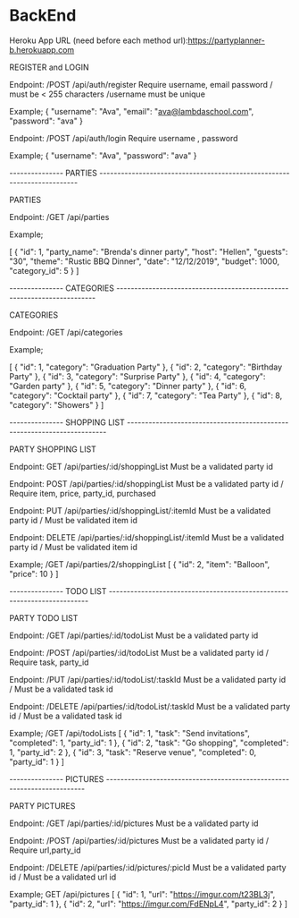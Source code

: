 # BackEnd

Heroku App URL (need before each method url):https://partyplanner-b.herokuapp.com

REGISTER and LOGIN

Endpoint: /POST /api/auth/register
Require username, email password / must be < 255 characters /username must be unique

Example;
{
"username": "Ava",
"email": "ava@lambdaschool.com",
"password": "ava"
}

Endpoint: /POST /api/auth/login
Require username , password

Example;
{
"username": "Ava",
"password": "ava"
}

--------------- PARTIES ------------------------------------------------------------------------

PARTIES

Endpoint: /GET /api/parties

Example;

[
{
"id": 1,
"party_name": "Brenda's dinner party",
"host": "Hellen",
"guests": "30",
"theme": "Rustic BBQ Dinner",
"date": "12/12/2019",
"budget": 1000,
"category_id": 5
}
]

--------------- CATEGORIES ------------------------------------------------------------------------

CATEGORIES

Endpoint: /GET /api/categories

Example;

[
{
"id": 1,
"category": "Graduation Party"
},
{
"id": 2,
"category": "Birthday Party"
},
{
"id": 3,
"category": "Surprise Party"
},
{
"id": 4,
"category": "Garden party"
},
{
"id": 5,
"category": "Dinner party"
},
{
"id": 6,
"category": "Cocktail party"
},
{
"id": 7,
"category": "Tea Party"
},
{
"id": 8,
"category": "Showers"
}
]

--------------- SHOPPING LIST ------------------------------------------------------------------------

PARTY SHOPPING LIST

Endpoint: GET /api/parties/:id/shoppingList
Must be a validated party id

Endpoint: POST /api/parties/:id/shoppingList
Must be a validated party id / Require item, price, party_id, purchased

Endpoint: PUT /api/parties/:id/shoppingList/:itemId
Must be a validated party id / Must be validated item id

Endpoint: DELETE /api/parties/:id/shoppingList/:itemId
Must be a validated party id / Must be validated item id

Example; /GET /api/parties/2/shoppingList
[
{
"id": 2,
"item": "Balloon",
"price": 10
}
]

--------------- TODO LIST ------------------------------------------------------------------------

PARTY TODO LIST

Endpoint: /GET /api/parties/:id/todoList
Must be a validated party id

Endpoint: /POST /api/parties/:id/todoList
Must be a validated party id / Require task, party_id

Endpoint: /PUT /api/parties/:id/todoList/:taskId
Must be a validated party id / Must be a validated task id

Endpoint: /DELETE /api/parties/:id/todoList/:taskId
Must be a validated party id / Must be a validated task id

Example; /GET /api/todoLists
[
{
"id": 1,
"task": "Send invitations",
"completed": 1,
"party_id": 1
},
{
"id": 2,
"task": "Go shopping",
"completed": 1,
"party_id": 2
},
{
"id": 3,
"task": "Reserve venue",
"completed": 0,
"party_id": 1
}
]

--------------- PICTURES ------------------------------------------------------------------------

PARTY PICTURES

Endpoint: /GET /api/parties/:id/pictures
Must be a validated party id

Endpoint: /POST /api/parties/:id/pictures
Must be a validated party id / Require url,party_id

Endpoint: /DELETE /api/parties/:id/pictures/:picId
Must be a validated party id / Must be a validated url id

Example; GET /api/pictures
[
{
"id": 1,
"url": "https://imgur.com/t23BL3j",
"party_id": 1
},
{
"id": 2,
"url": "https://imgur.com/FdENpL4",
"party_id": 2
}
]
